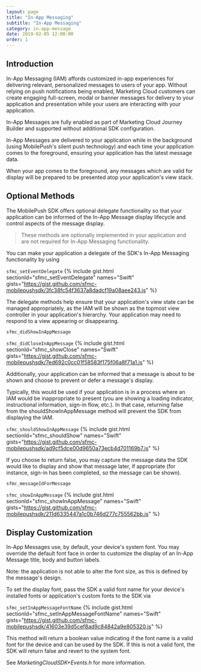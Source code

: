 ```yaml
---
layout: page
title: "In-App Messaging"
subtitle: "In-App Messaging"
category: in-app-message
date: 2019-02-05 12:00:00
order: 1
---
```


## Introduction
In-App Messaging (IAM) affords customized in-app experiences for delivering relevant, personalized messages to users of your app. Without relying on push notifications being enabled, Marketing Cloud customers can create engaging full-screen, modal or banner messages for delivery to your application and presentation while your users are interacting with your application.

In-App Messages are fully enabled as part of Marketing Cloud Journey Builder and supported without additional SDK configuration.

In-App Messages are delivered to your application while in the background (using MobilePush's silent push technology) and each time your application comes to the foreground, ensuring your application has the latest message data.

When your app comes to the foreground, any messages which are valid for display will be prepared to be presented atop your application's view stack.

## Optional Methods

The MobilePush SDK offers optional delegate functionality so that your application can be informed of the In-App Message display lifecycle and control aspects of the message display.

> These methods are optionally implemented in your application and are not required for In-App Messaging functionality.


You can make your application a delegate of the SDK's In-App Messaging functionality by using

`sfmc_setEventDelegate`
{% include gist.html sectionId="sfmc_setEventDelegate" names="Swift" gists="https://gist.github.com/sfmc-mobilepushsdk/3fc38fc54f3637a8dadcf19a08aee243.js" %}

The delegate methods help ensure that your application's view state can be managed appropriately, as the IAM will be shown as the topmost view controller in your application's hierarchy. Your application may need to respond to a view appearing or disappearing.

`sfmc_didShowInAppMessage`

`sfmc_didCloseInAppMessage`
{% include gist.html sectionId="sfmc_showClose" names="Swift" gists="https://gist.github.com/sfmc-mobilepushsdk/7ed692c0cc01f58583f175f06a8f71a1.js" %}

Additionally, your application can be informed that a message is about to be shown and choose to prevent or defer a message's display.

Typically, this would be used if your application is in a process where an IAM would be inappropriate to present (you are showing a loading indicator, instructional information, sign-in flow, etc.). In that case, returning false from the shouldShowInAppMessage method will prevent the SDK from displaying the IAM.

`sfmc_shouldShowInAppMessage`
{% include gist.html sectionId="sfmc_shouldShow" names="Swift" gists="https://gist.github.com/sfmc-mobilepushsdk/ad9cf5dce00d9650a73ecb4d701169b7.js" %}

If you choose to return false, you may capture the message data the SDK would like to display and show that message later, if appropriate (for instance, sign-in has been completed, so the message can be shown).

`sfmc_messageIdForMessage`

`sfmc_showInAppMessage`
{% include gist.html sectionId="sfmc_showInAppMessage" names="Swift" gists="https://gist.github.com/sfmc-mobilepushsdk/211d6335447a1c0b746d277c755562bb.js" %}

## Display Customization

In-App Messages use, by default, your device's system font. You may override the default font face in order to customize the display of an In-App Message title, body and button labels.

Note: the application is not able to alter the font size, as this is defined by the message's design.

To set the display font, pass the SDK a valid font name for your device's installed fonts or application's custom fonts to the SDK via

`sfmc_setInAppMessageFontName`
{% include gist.html sectionId="sfmc_setInAppMessageFontName" names="Swift" gists="https://gist.github.com/sfmc-mobilepushsdk/41603e39d5cef8ad9c84842a9e805320.js" %}

This method will return a boolean value indicating if the font name is a valid font for the device and can be used by the SDK. If this is not a valid font, the SDK will return false and revert to the system font.

See _MarketingCloudSDK+Events.h_ for more information.